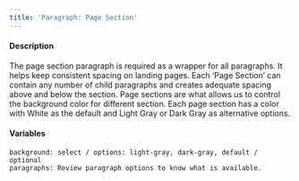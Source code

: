 ```yaml
---
title: 'Paragraph: Page Section'
---
```

#### Description
The page section paragraph is required as a wrapper for all paragraphs. It helps keep consistent spacing on landing pages. Each ‘Page Section’ can contain any number of child paragraphs and creates adequate spacing above and below the section. Page sections are what allows us to control the background color for different section. Each page section has a color with White as the default and Light Gray or Dark Gray as alternative options.

#### Variables
~~~
background: select / options: light-gray, dark-gray, default / optional
paragraphs: Review paragraph options to know what is available.
~~~
